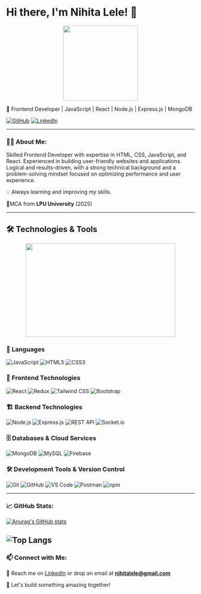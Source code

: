 # Hi there, I'm Nihita Lele! 👋

<p align="center">
<img src="https://media.giphy.com/media/v1.Y2lkPTc5MGI3NjExZTJlbWV3NHEybXFhY3U4YzU4MWVqdGY1YTB3eGcwdzQ2a2hmemtiaSZlcD12MV9naWZzX3NlYXJjaCZjdD1n/Hi2BWtqasFXuXRYOUR/giphy.gif" width="200" height="200"/>
</p>

🚀 Frontend Developer | JavaScript | React | Node.js | Express.js | MongoDB

[![GitHub](https://img.shields.io/badge/GitHub-000?style=for-the-badge&logo=github)](https://github.com/NihitaLele)
[![LinkedIn](https://img.shields.io/badge/LinkedIn-0077B5?style=for-the-badge&logo=linkedin)](https://www.linkedin.com/in/nihita-lele-b1534125a/)

---

### 👨‍💻 About Me:
Skilled Frontend Developer with expertise in HTML, CSS, JavaScript, and React. Experienced in building user-friendly websites and applications. Logical and results-driven, with a strong technical background and a problem-solving mindset focused on optimizing performance and user experience.

💡 Always learning and improving my skills. 

📍MCA from **LPU University** (2025)

---

## 🛠 Technologies & Tools

<p align="center">
  <img src="https://media.giphy.com/media/GYtblmdLnemlO/giphy.gif?cid=790b7611colpwwuc47gzfhwsn5a85f5kudhwhm141fb3qkc7&ep=v1_gifs_search&rid=giphy.gif&ct=g" width="400" height="250"/>
</p>


### 🚀 Languages  
![JavaScript](https://img.shields.io/badge/JavaScript-F7DF1E?style=for-the-badge&logo=javascript&logoColor=black) 
![HTML5](https://img.shields.io/badge/HTML5-E34F26?style=for-the-badge&logo=html5&logoColor=white) 
![CSS3](https://img.shields.io/badge/CSS3-1572B6?style=for-the-badge&logo=css3&logoColor=white)  

### 🎨 Frontend Technologies  
![React](https://img.shields.io/badge/React-61DAFB?style=for-the-badge&logo=react&logoColor=black) 
![Redux](https://img.shields.io/badge/Redux-764ABC?style=for-the-badge&logo=redux&logoColor=white) 
![Tailwind CSS](https://img.shields.io/badge/Tailwind%20CSS-38B2AC?style=for-the-badge&logo=tailwind-css&logoColor=white) 
![Bootstrap](https://img.shields.io/badge/Bootstrap-7952B3?style=for-the-badge&logo=bootstrap&logoColor=white)  

### 🏗 Backend Technologies  
![Node.js](https://img.shields.io/badge/Node.js-339933?style=for-the-badge&logo=node.js&logoColor=white) 
![Express.js](https://img.shields.io/badge/Express.js-000000?style=for-the-badge&logo=express&logoColor=white) 
![REST API](https://img.shields.io/badge/REST-02569B?style=for-the-badge&logo=api&logoColor=white) 
![Socket.io](https://img.shields.io/badge/Socket.io-010101?style=for-the-badge&logo=socket.io&logoColor=white)  

### 🗄 Databases & Cloud Services  
![MongoDB](https://img.shields.io/badge/MongoDB-47A248?style=for-the-badge&logo=mongodb&logoColor=white) 
![MySQL](https://img.shields.io/badge/MySQL-4479A1?style=for-the-badge&logo=mysql&logoColor=white) 
![Firebase](https://img.shields.io/badge/Firebase-FFCA28?style=for-the-badge&logo=firebase&logoColor=black)  

### 🛠 Development Tools & Version Control  
![Git](https://img.shields.io/badge/Git-F05032?style=for-the-badge&logo=git&logoColor=white) 
![GitHub](https://img.shields.io/badge/GitHub-181717?style=for-the-badge&logo=github&logoColor=white) 
![VS Code](https://img.shields.io/badge/VS%20Code-007ACC?style=for-the-badge&logo=visual-studio-code&logoColor=white) 
![Postman](https://img.shields.io/badge/Postman-FF6C37?style=for-the-badge&logo=postman&logoColor=white) 
![npm](https://img.shields.io/badge/npm-CB3837?style=for-the-badge&logo=npm&logoColor=white)  

---

### 📈 GitHub Stats:
[![Anurag's GitHub stats](https://github-readme-stats.vercel.app/api?username=nihitalele&show_icons=true&theme=radical)](https://github.com/nihitalele/github-readme-stats)

![Top Langs](https://github-readme-stats.vercel.app/api/top-langs/?username=nihitalele&layout=compact&theme=radical)
---

### 📫 Connect with Me:
📩 Reach me on [LinkedIn](https://www.linkedin.com/in/nihita-lele-b1534125a/) or drop an email at **nihitalele@gmail.com**

🚀 Let's build something amazing together!
